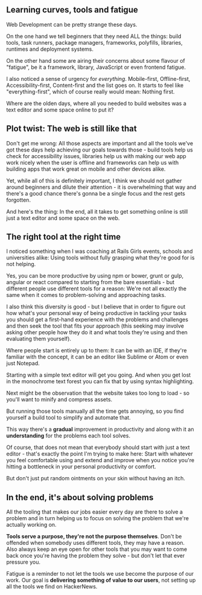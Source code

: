 <!-- The overwhelming web -->

## Learning curves, tools and fatigue

Web Development can be pretty strange these days.

On the one hand we tell beginners that they need ALL the things:
build tools, task runners, package managers, frameworks, polyfills, libraries, runtimes and
deployment systems.

On the other hand some are airing their concerns about some flavour of "fatigue",
be it a framework, library, JavaScript or even frontend fatigue.

I also noticed a sense of urgency for *everything*. Mobile-first, Offline-first, Accessibility-first, Content-first and the list goes on. It starts to feel like "everything-first", which of course really would mean: Nothing first.

Where are the olden days, where all you needed to build websites was a text editor and some space online to put it?

## Plot twist: The web is still like that

Don't get me wrong: All those aspects are important and all the tools we've got these days help achieving our goals towards those - build tools help us check for accessibility issues, libraries help us with making our web app work nicely when the user is offline and frameworks can help us with building apps that work great on mobile and other devices alike.

Yet, while all of this is definitely important, I think we should not gather around beginners and dilute their attention - it is overwhelming that way and there's a good chance there's gonna be a single focus and the rest gets forgotten.

And here's the thing: In the end, all it takes to get something online is still just a text editor and some space on the web.

## The right tool at the right time

I noticed something when I was coaching at Rails Girls events, schools and universities alike: Using tools without fully grasping what they're good for is not helping.

Yes, you can be more productive by using npm or bower, grunt or gulp, angular or react compared to starting from the bare essentials - but different people use different tools for a reason: We're not all exactly the same when it comes to problem-solving and approaching tasks.

I also think this diversity is good - but I believe that in order to figure out how what's your personal way of being productive in tackling your tasks you should get a first-hand experience with the problems and challenges and then seek the tool that fits your approach (this seeking may involve asking other people how they do it and what tools they're using and then evaluating them yourself).

Where people start is entirely up to them: It can be with an IDE, if they're familiar with the concept,
it can be an editor like Sublime or Atom or even just Notepad.

Starting with a simple text editor will get you going. And when you get lost in the monochrome text forest you can fix that by using syntax highlighting.

Next might be the observation that the website takes too long to load - so you'll want to minify and compress assets.

But running those tools manually all the time gets annoying, so you find yourself a build tool to simplify and automate that.

This way there's a **gradual** improvement in productivity and along with it an **understanding** for the problems each tool solves.

Of course, that does not mean that everybody should start with just a text editor - that's exactly the point I'm trying to make here: Start with whatever you feel comfortable using and extend and improve when you notice you're hitting a bottleneck in your personal productivity or comfort.

But don't just put random ointments on your skin without having an itch.

## In the end, it's about solving problems

All the tooling that makes our jobs easier every day are there to solve a problem
and in turn helping us to focus on solving the problem that we're actually working on.

**Tools serve a purpose, they're not the purpose themselves**. Don't be offended when somebody uses different tools, they may have a reason. Also always keep an eye open for other tools that you may want to come back once you're having the problem they solve - but don't let that ever pressure you.

Fatigue is a reminder to not let the tools we use become the purpose of our work.
Our goal is **delivering something of value to our users**, not setting up all the tools we find on HackerNews.
